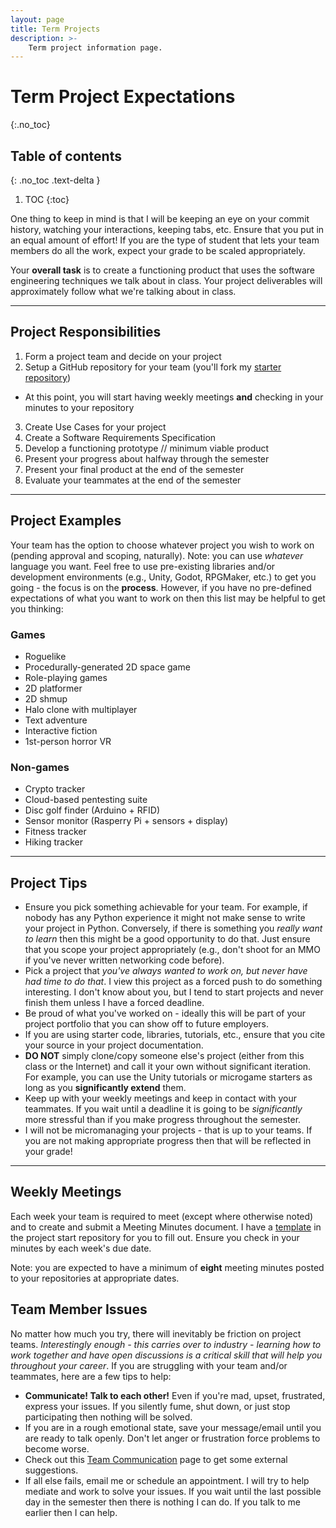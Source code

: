 ```yaml
---
layout: page
title: Term Projects
description: >-
    Term project information page.
---
```


# Term Project Expectations

{:.no_toc}

## Table of contents
{: .no_toc .text-delta }

1. TOC
{:toc}

One thing to keep in mind is that I will be keeping an eye on your commit history, watching your interactions, keeping tabs, etc.  Ensure that you put in an equal amount of effort!  If you are the type of student that lets your team members do all the work, expect your grade to be scaled appropriately.

Your **overall task** is to create a functioning product that uses the software engineering techniques we talk about in class.  Your project deliverables will approximately follow what we're talking about in class.

---

## Project Responsibilities

1. Form a project team and decide on your project
2. Setup a GitHub repository for your team (you'll fork my [starter repository](https://github.com/gvsu-cis350/base))
  * At this point, you will start having weekly meetings **and** checking in your minutes to your repository
3. Create Use Cases for your project
4. Create a Software Requirements Specification
5. Develop a functioning prototype // minimum viable product
6. Present your progress about halfway through the semester
7. Present your final product at the end of the semester
8. Evaluate your teammates at the end of the semester

---

## Project Examples

Your team has the option to choose whatever project you wish to work on (pending approval and scoping, naturally).  Note: you can use *whatever* language you want.  Feel free to use pre-existing libraries and/or development environments (e.g., Unity, Godot, RPGMaker, etc.) to get you going - the focus is on the **process**.  However, if you have no pre-defined expectations of what you want to work on then this list may be helpful to get you thinking:

### Games

* Roguelike
* Procedurally-generated 2D space game
* Role-playing games
* 2D platformer
* 2D shmup
* Halo clone with multiplayer
* Text adventure
* Interactive fiction
* 1st-person horror VR 

### Non-games

* Crypto tracker
* Cloud-based pentesting suite
* Disc golf finder (Arduino + RFID)
* Sensor monitor (Rasperry Pi + sensors + display)
* Fitness tracker
* Hiking tracker

---

## Project Tips

* Ensure you pick something achievable for your team.  For example, if nobody has any Python experience it might not make sense to write your project in Python.  Conversely, if there is something you *really want to learn* then this might be a good opportunity to do that.  Just ensure that you scope your project appropriately (e.g., don't shoot for an MMO if you've never written networking code before).
* Pick a project that *you've always wanted to work on, but never have had time to do that*.  I view this project as a forced push to do something interesting.  I don't know about you, but I tend to start projects and never finish them unless I have a forced deadline.
* Be proud of what you've worked on - ideally this will be part of your project portfolio that you can show off to future employers.
* If you are using starter code, libraries, tutorials, etc., ensure that you cite your source in your project documentation.
* **DO NOT** simply clone/copy someone else's project (either from this class or the Internet) and call it your own without significant iteration.  For example, you can use the Unity tutorials or microgame starters as long as you **significantly extend** them.
* Keep up with your weekly meetings and keep in contact with your teammates.  If you wait until a deadline it is going to be *significantly* more stressful than if you make progress throughout the semester.
* I will not be micromanaging your projects - that is up to your teams.  If you are not making appropriate progress then that will be reflected in your grade!

---

## Weekly Meetings

Each week your team is required to meet (except where otherwise noted) and to create and submit a Meeting Minutes document.  I have a [template](https://github.com/gvsu-cis350/base/tree/master/meetings) in the project start repository for you to fill out.  Ensure you check in your minutes by each week's due date.

Note: you are expected to have a minimum of **eight** meeting minutes posted to your repositories at appropriate dates.

## Team Member Issues

No matter how much you try, there will inevitably be friction on project teams.  *Interestingly enough - this carries over to industry - learning how to work together and have open discussions is a critical skill that will help you throughout your career*.  If you are struggling with your team and/or teammates, here are a few tips to help:

* **Communicate! Talk to each other!**  Even if you're mad, upset, frustrated, express your issues.  If you silently fume, shut down, or just stop participating then nothing will be solved.
* If you are in a rough emotional state, save your message/email until you are ready to talk openly.  Don't let anger or frustration force problems to become worse.
* Check out this [Team Communication](https://asana.com/resources/team-communication) page to get some external suggestions.
* If all else fails, email me or schedule an appointment.  I will try to help mediate and work to solve your issues.  If you wait until the last possible day in the semester then there is nothing I can do.  If you talk to me earlier then I can help.